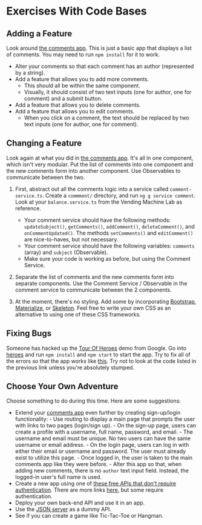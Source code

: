 # Exercises With Code Bases

<!--WDI4 1:35 introing to devs, 1:41 turning over to devs for independent work-->

## Adding a Feature

Look around [the comments app](comments/). This is just a basic app that displays a list of comments. You may need to run `npm install` for it to work.

- Alter your comments so that each comment has an author (represented by a string).
- Add a feature that allows you to add more comments.
    - This should all be within the same component.
    - Visually, it should consist of two text inputs (one for author, one for comment) and a submit button.
- Add a feature that allows you to delete comments.
- Add a feature that allows you to edit comments.
    - When you click on a comment, the text should be replaced by two text inputs (one for author, one for comment).


<!--WDI4 2:31 taking a break -->
<!--WDI4 2:42 coming back, few minutes to explain, then devs on their own at 2:46, let devs run with it till 4-->

## Changing a Feature

Look again at what you did in [the comments app](comments/). It's all in one component, which isn't very modular. Put the list of comments into one component and the new comments form into another component. Use Observables to communicate between the two.

1. First, abstract out all the comments logic into a service called `comment-service.ts`. Create a `commment/` directory, and run `ng g service comment`. Look at your `balance.service.ts` from the Vending Machine Lab as reference.
    - Your comment service should have the following methods: `updateSubject()`, `getComments()`, `addComment()`, `deleteComment()`, and `onCommentUpdated()`. The methods `setComments()` and `editComment()` are nice-to-haves, but not necessary.
    - Your comment service should have the following variables: `comments` (array) and `subject` (Observable).
    - Make sure your code is working as before, but using the Comment Service. 

2. Separate the list of comments and the new comments form into separate components. Use the Comment Service / Observable in the comment service to communicate between the 2 components.

3. At the moment, there's no styling. Add some by incorporating [Bootstrap](http://getbootstrap.com/), [Materialize](http://materializecss.com/), or [Skeleton](http://getskeleton.com/). Feel free to write your own CSS as an alternative to using one of these CSS frameworks.

## Fixing Bugs

Someone has hacked up the [Tour Of Heroes](https://angular.io/tutorial/toh-pt5) demo from Google. Go into [heroes](heroes/) and run `npm install` and `npm start` to start the app. Try to fix all of the errors so that the app works like [this](https://den-materials.github.io/tour-of-heroes-dist). Try not to look at the code listed in the previous link unless you're absolutely stumped.

## Choose Your Own Adventure

Choose something to do during this time. Here are some suggestions:

- Extend your [comments app](https://github.com/den-materials/angular-comments) even further by creating sign-up/login functionality:
        - Use routing to display a main page that prompts the user with links to two pages (login/sign up).
        - On the sign-up page, users can create a profile with a username, full name, password, and email.
            - The username and email must be unique. No two users can have the same username or email address.
        - On the login page, users can log in with either their email or username and password. The user must already exist to utilize this page.
            - Once logged in, the user is taken to the main comments app like they were before.
            - Alter this app so that, when adding new comments, there is no `author` text input field. Instead, the logged-in user's full name is used.
- Create a new app using one of [these free APIs that don't require authentication](https://shkspr.mobi/blog/2016/05/easy-apis-without-authentication/). There are more links [here](https://github.com/toddmotto/public-apis), but some require authentication.
- Deploy your own back-end API and use it in an app.
- Use the [JSON server](https://github.com/typicode/json-server) as a dummy API.
- See if you can create a game like Tic-Tac-Toe or Hangman.
